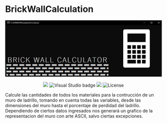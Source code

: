 # BrickWallCalculation
![Portada Readme](https://github.com/ComputacionalJosue/BrickWallCalculator/blob/master/Docs/Cover%20image.jpg)
<div align="center">
  <img src="https://img.shields.io/badge/C%23-239120?style=for-the-badge&logo=c-sharp&logoColor=white">
  <img src="https://img.shields.io/badge/Visual_Studio-5C2D91?style=for-the-badge&logo=visual%20studio&logoColor=white" alt="Visual Studio badge">
  <img src="https://img.shields.io/badge/GIT-E44C30?style=for-the-badge&logo=git&logoColor=white">
  <img src="https://img.shields.io/github/license/ComputacionalJosue/BrickWallCalculator.svg" alt="License">
</div>

Calcule las cantidades de todos los materiales para la contrucción de un muro de ladrillo, tomando en cuenta todas las variables, desde las dimensiones del muro hasta el porcentaje de perdidad del ladrillo. Dependiendo de ciertos datos ingresados nos generará un grafico de la representacion del muro con arte ASCII, salvo ciertas excepciones.
